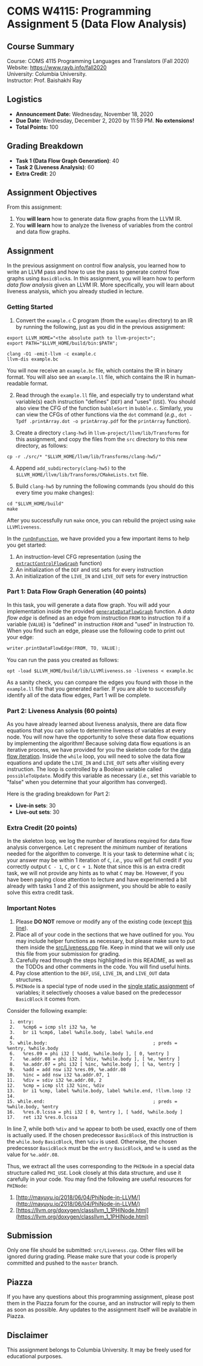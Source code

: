 # COMS W4115: Programming Assignment 5 (Data Flow Analysis)

## Course Summary

Course: COMS 4115 Programming Languages and Translators (Fall 2020)  
Website: https://www.rayb.info/fall2020  
University: Columbia University.  
Instructor: Prof. Baishakhi Ray


## Logistics
* **Announcement Date:** Wednesday, November 18, 2020
* **Due Date:** Wednesday, December 2, 2020 by 11:59 PM. **No extensions!**
* **Total Points:** 100

## Grading Breakdown
* **Task 1 (Data Flow Graph Generation)**: 40
* **Task 2 (Liveness Analysis)**: 60
* **Extra Credit**: 20

## Assignment Objectives

From this assignment:

1. You **will learn** how to generate data flow graphs from the LLVM IR.
2. You **will learn** how to analyze the liveness of variables from the control and data flow graphs.

## Assignment

In the previous assignment on control flow analysis, you learned how to write an LLVM pass and how to use the pass to generate control flow graphs using `BasicBlock`s. In this assignment, you will learn how to perform *data flow analysis* given an LLVM IR. More specifically, you will learn about liveness analysis, which you already studied in lecture.


### Getting Started

1. Convert the `example.c` C program (from the `examples` directory) to an IR by running the following, just as you did in the previous assignment:
```
export LLVM_HOME="<the absolute path to llvm-project>";
export PATH="$LLVM_HOME/build/bin:$PATH";

clang -O1 -emit-llvm -c example.c
llvm-dis example.bc
```
You will now receive an `example.bc` file, which contains the IR in binary format. You will also see an `example.ll` file, which contains the IR in human-readable format.

2. Read through the `example.ll` file, and especially try to understand what variable(s) each instruction "defines" (`DEF`) and "uses" (`USE`). You should also view the CFG of the function `bubbleSort` in `bubble.c`. Similarly, you can view the CFGs of other functions via the `dot` command (*e.g.*, `dot -Tpdf .printArray.dot -o printArray.pdf` for the `printArray` function).

3. Create a directory `clang-hw5` in `llvm-project/llvm/lib/Transforms` for this assignment, and copy the files from the `src` directory to this new directory, as follows:

```
cp -r ./src/* "$LLVM_HOME/llvm/lib/Transforms/clang-hw5/"
```

4. Append `add_subdirectory(clang-hw5)` to the `$LLVM_HOME/llvm/lib/Transforms/CMakeLists.txt` file.

5. Build `clang-hw5` by running the following commands (you should do this every time you make changes):

```
cd "$LLVM_HOME/build"
make
```

After you successfully run `make` once, you can rebuild the project using `make LLVMliveness`.

In the [`runOnFunction`](src/Liveness.cpp#L152), we have provided you a few important items to help you get started:
1. An instruction-level CFG representation (using the [`extractControlFlowGraph`](src/Liveness.cpp#L43) function)
2. An initialization of the `DEF` and `USE` sets for every instruction
3. An initialization of the `LIVE_IN` and `LIVE_OUT` sets for every instruction


### Part 1: Data Flow Graph Generation (40 points)
In this task, you will generate a data flow graph. You will add your implementation inside the provided [`generateDataFlowGraph`](src/Liveness.cpp#L143) function. A *data flow edge* is defined as an edge from instruction `FROM` to instruction `TO` if a variable (`VALUE`) is "defined" in instruction `FROM` and "used" in Instruction `TO`. When you find such an edge, please use the following code to print out your edge:

```C
writer.printDataFlowEdge(FROM, TO, VALUE);
```

You can run the pass you created as follows:

```
opt -load $LLVM_HOME/build/lib/LLVMliveness.so -liveness < example.bc
```

As a sanity check, you can compare the edges you found with those in the `example.ll` file that you generated earlier. If you are able to successfully identify all of the data flow edges, Part 1 will be complete.

### Part 2: Liveness Analysis (60 points)

As you have already learned about liveness analysis, there are data flow equations that you can solve to determine liveness of variables at every node. You will now have the opportunity to solve these data flow equations by implementing the algorithm! Because solving data flow equations is an iterative process, we have provided for you the skeleton code for the [data flow iteration](src/Liveness.cpp#L193). Inside the `while` loop, you will need to solve the data flow equations and update the `LIVE_IN` and `LIVE_OUT` sets after visiting every instruction. The loop is controlled by a Boolean variable called `possibleToUpdate`. Modify this variable as necessary (*i.e.*, set this variable to "false" when you determine that your algorithm has converged).

Here is the grading breakdown for Part 2:
* **Live-in sets**: 30
* **Live-out sets**: 30

### Extra Credit (20 points)

In the skeleton loop, we log the number of iterations required for data flow analysis convergence. Let `C` represent the *minimum* number of iterations needed for the algorithm to converge. It is your task to determine what `C` is; your answer may be within 1 iteration of `C`, *i.e.*, you will get full credit if you correctly output `C - 1`, `C`, or `C + 1`. Note that since this is an extra credit task, we will not provide any hints as to what `C` may be. However, if you have been paying close attention to lecture and have experimented a bit already with tasks 1 and 2 of this assignment, you should be able to easily solve this extra credit task.

### Important Notes
1. Please **DO NOT** remove or modify any of the existing code (except [this line](src/Liveness.cpp#L205)).
2. Place all of your code in the sections that we have outlined for you. You may include helper functions as necessary, but please make sure to put them inside the [src/Liveness.cpp](src/Liveness.cpp) file. Keep in mind that we will only use this file from your submission for grading. 
3. Carefully read through the steps highlighted in this README, as well as the TODOs and other comments in the code. You will find useful hints.
4. Pay close attention to the `DEF`, `USE`, `LIVE_IN`, and `LIVE_OUT` data structures.
5. `PHINode` is a special type of node used in the [single static assignment](https://en.wikipedia.org/wiki/Static_single_assignment_form) of variables; it selectively chooses a value based on the predecessor `BasicBlock` it comes from.

Consider the following example:
```
 1. entry:
 2.   %cmp6 = icmp slt i32 %a, %e
 3.   br i1 %cmp6, label %while.body, label %while.end
 4. 
 5. while.body:                                       ; preds = %entry, %while.body
 6.   %res.09 = phi i32 [ %add, %while.body ], [ 0, %entry ]
 7.   %e.addr.08 = phi i32 [ %div, %while.body ], [ %e, %entry ]
 8.   %a.addr.07 = phi i32 [ %inc, %while.body ], [ %a, %entry ]
 9.   %add = add nsw i32 %res.09, %e.addr.08
10.   %inc = add nsw i32 %a.addr.07, 1
11.   %div = sdiv i32 %e.addr.08, 2
12.   %cmp = icmp slt i32 %inc, %div
13.   br i1 %cmp, label %while.body, label %while.end, !llvm.loop !2
14. 
15. while.end:                                        ; preds = %while.body, %entry
16.   %res.0.lcssa = phi i32 [ 0, %entry ], [ %add, %while.body ]
17.   ret i32 %res.0.lcssa
```  
In line 7, while both `%div` and `%e` appear to both be used, exactly one of them is actually used. If the chosen predecessor `BasicBlock` of this instruction is the `while.body` `BasicBlock`, then `%div` is used. Otherwise, the chosen predecessor `BasicBlock` must be the `entry` `BasicBlock`, and `%e` is used as the value for `%e.addr.08`.

Thus, we extract all the uses corresponding to the `PHINode` in a special data structure called `PHI_USE`. Look closely at this data structure, and use it carefully in your code. You may find the following are useful resources for `PHINode`:

 1. [http://mayuyu.io/2018/06/04/PhiNode-in-LLVM/](http://mayuyu.io/2018/06/04/PhiNode-in-LLVM/)
 2. [https://llvm.org/doxygen/classllvm_1_1PHINode.html](https://llvm.org/doxygen/classllvm_1_1PHINode.html)

## Submission
Only one file should be submitted: `src/Liveness.cpp`. Other files will be ignored during grading. Please make sure that your code is properly committed and pushed to the `master` branch.

## Piazza
If you have any questions about this programming assignment, please post them in the Piazza forum for the course, and an instructor will reply to them as soon as possible. Any updates to the assignment itself will be available in Piazza.

## Disclaimer
This assignment belongs to Columbia University. It may be freely used for educational purposes.
